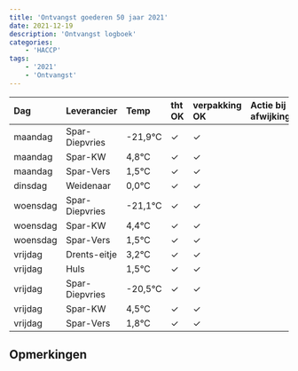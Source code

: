 ```yaml
---
title: 'Ontvangst goederen 50 jaar 2021'
date: 2021-12-19
description: 'Ontvangst logboek'
categories:
    - 'HACCP'
tags:
    - '2021'
    - 'Ontvangst'
---
```

| Dag | Leverancier | Temp | tht OK | verpakking OK | Actie bij afwijking | Controle door |
|:---|:---|:---|:---|:---|:---|:---|
| maandag | Spar-Diepvries | -21,9°C | &check; | &check; | | DPater |
| maandag | Spar-KW | 4,8°C | &check; | &check; | | DPater |
| maandag | Spar-Vers | 1,5°C | &check; | &check; | | DPater |
| dinsdag | Weidenaar | 0,0°C | &check; | &check; | | DPater |
| woensdag | Spar-Diepvries | -21,1°C | &check; | &check; | | WPater |
| woensdag | Spar-KW | 4,4°C | &check; | &check; | | WPater |
| woensdag | Spar-Vers | 1,5°C | &check; | &check; | | WPater |
| vrijdag | Drents-eitje | 3,2°C | &check; | &check; | | WPater |
| vrijdag | Huls | 1,5°C | &check; | &check; | | WPater |
| vrijdag | Spar-Diepvries | -20,5°C | &check; | &check; | | WPater |
| vrijdag | Spar-KW | 4,5°C | &check; | &check; | | WPater |
| vrijdag | Spar-Vers | 1,8°C | &check; | &check; | | WPater |

## Opmerkingen


